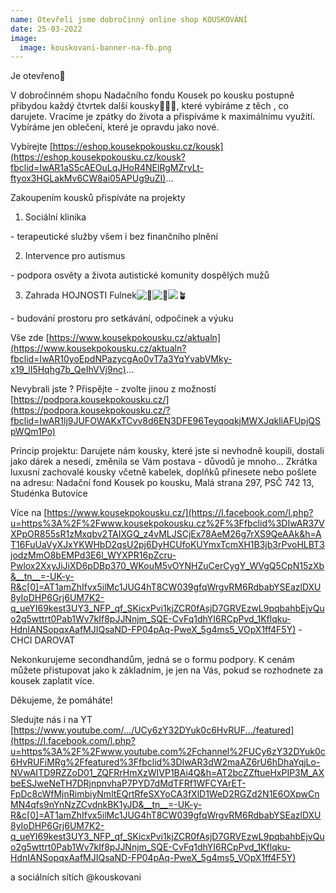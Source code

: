 ```yaml
---
name: Otevřeli jsme dobročinný online shop KOUSKOVÁNÍ
date: 25-03-2022
image:
  image: kouskovani-banner-na-fb.png
---
```

Je otevřeno💛

V dobročinném shopu Nadačního fondu Kousek po kousku postupně přibydou každý čtvrtek další kousky👗👖🥻, které vybíráme z těch , co darujete. Vracíme je zpátky do života a přispíváme k maximálnímu využití. Vybíráme jen oblečení, které je opravdu jako nové. 

Vybírejte [https://eshop.kousekpokousku.cz/kousk](https://eshop.kousekpokousku.cz/kousk?fbclid=IwAR1aS5cAEOuLqJHoR4NElRgMZrvLt-ftyox3HGLakMv6CW8ai05APUg9uZI)...

Zakoupením kousků přispíváte na projekty

1. Sociální klinika

\- terapeutické služby všem i bez finančního plnění

2. Intervence pro autismus

\- podpora osvěty a života autistické komunity dospělých mužů

3. Zahrada HOJNOSTI Fulnek![💚](https://static.xx.fbcdn.net/images/emoji.php/v9/ted/1.5/16/1f49a.png)![🌼](https://static.xx.fbcdn.net/images/emoji.php/v9/tf4/1.5/16/1f33c.png)![🪴](https://static.xx.fbcdn.net/images/emoji.php/v9/t24/1.5/16/1fab4.png)

\- budování prostoru pro setkávání, odpočinek a výuku

Vše zde  [https://www.kousekpokousku.cz/aktualn](https://www.kousekpokousku.cz/aktualn?fbclid=IwAR10yoEpdNPazycgAo0vT7a3YqYvabVMky-x19_lI5Hqhg7b_QeIhVVj9nc)...

Nevybrali jste ? Přispějte - zvolte jinou z možností [https://podpora.kousekpokousku.cz/](https://podpora.kousekpokousku.cz/?fbclid=IwAR1lj9JUFOWAKxTCvv8d6EN3DFE96TeyqoqkjMWXJqkliAFUpjQSpWQm1Po)

Princip projektu: Darujete nám kousky, které jste si nevhodně koupili, dostali jako dárek a nesedí, změnila se Vám postava - důvodů je mnoho... Zkrátka luxusní zachovalé kousky včetně kabelek, doplňků přinesete nebo pošlete na adresu: Nadační fond Kousek po kousku, Malá strana 297, PSČ 742 13, Studénka Butovice

Více na [https://www.kousekpokousku.cz/](https://l.facebook.com/l.php?u=https%3A%2F%2Fwww.kousekpokousku.cz%2F%3Ffbclid%3DIwAR37VXPpOR855sR1zMxqbv2TAIXGQ_z4vMLJSCjEx78AeM26g7rXS9QeAAk&h=AT16FuUaVyXJxYKWHbD2qsU2pj6DyHCUfoKUYmxTcmXH1B3jb3rPvoHLBT3jodzMmO8bEMPd3E6l_WYXPR16pZcru-Pwlox2XxyJiJiXD6pDBp370_WKouM5vOYNHZuCerCygY_WVgQ5CpN15zXb&__tn__=-UK-y-R&c[0]=AT1amZhIfvx5ilMc1JUG4hT8CW039gfqWrgvRM6RdbabYSEazlDXU8yIoDHP6Grj6UM7K2-q_ueYI69kest3UY3_NFP_qf_SKicxPvi1kjZCR0fAsjD7GRVEzwL9pqbahbEjvQuo2g5wttrt0Pab1Wv7kIf8pJJNnjm_SQE-CvFq1dhYI6RCpPvd_1Kflqku-HdnIANSopqxAafMJIQsaND-FP04pAq-PweX_5g4ms5_VOpX1ff4F5Y) - CHCI DAROVAT

Nekonkurujeme secondhandům, jedná se o formu podpory. K cenám můžete přistupovat jako k základním, je jen na Vás, pokud se rozhodnete za kousek zaplatit více.

Děkujeme, že pomáháte!

Sledujte nás i na YT [https://www.youtube.com/.../UCy6zY32DYuk0c6HvRUF.../featured](https://l.facebook.com/l.php?u=https%3A%2F%2Fwww.youtube.com%2Fchannel%2FUCy6zY32DYuk0c6HvRUFiMRg%2Ffeatured%3Ffbclid%3DIwAR3dW2maAZ6rU6hDhaYqjLo-NVwAITD9RZZoD01_ZQFRrHmXzWIVP1BAi4Q&h=AT2bcZZftueHxPIP3M_AXbeESJweNeTH7DRjnpnvhaP7PYD7dMdTFRf1WFCYArET-FpDc8cWfMjnRimbiyNmltEQrtRfeSXYoCA3fXlD1WeD2RGZd2N1E6OXpwCnMN4qfs9nYnNzZCvdnkBK1yJD&__tn__=-UK-y-R&c[0]=AT1amZhIfvx5ilMc1JUG4hT8CW039gfqWrgvRM6RdbabYSEazlDXU8yIoDHP6Grj6UM7K2-q_ueYI69kest3UY3_NFP_qf_SKicxPvi1kjZCR0fAsjD7GRVEzwL9pqbahbEjvQuo2g5wttrt0Pab1Wv7kIf8pJJNnjm_SQE-CvFq1dhYI6RCpPvd_1Kflqku-HdnIANSopqxAafMJIQsaND-FP04pAq-PweX_5g4ms5_VOpX1ff4F5Y)

a sociálních sítích @kouskovani